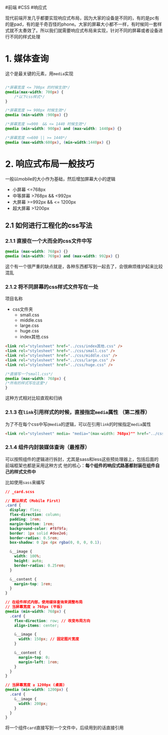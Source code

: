 #前端 #CSS #响应式

现代前端开发几乎都要实现响应式布局，因为大家的设备是不同的，有的是pc有的是pad，有的是千奇百怪的phone。大家的屏幕大小都不一样，有时候同一套样式就不太奏效了。所以我们就需要响应式布局来实现，针对不同的屏幕或者设备进行不同的样式处理

# 1. 媒体查询

这个是最关键的元素，用`media`实现

```css

/*屏幕宽度 <= 700px 的时候生效*/
@media(max-width: 700px) {
	/*以下css样式*/
}

/*屏幕宽度 >= 900px 时候生效*/
@media (min-width :900px) {}

/*屏幕宽度 >=900  && <= 1440 时候生效*/
@media (min-width: 900px) and (max-width: 1440px) {}

/*屏幕宽度 <=600 || >= 1440*/
@media (max-width:600px), (min-width:1440px) {}
```

# 2. 响应式布局一般技巧

一般以mobile的大小作为基础，然后增加屏幕大小的逻辑

- 小屏幕   <=768px
- 中等屏幕  >768px && <992px
- 大屏幕    >=992px  && <= 1200px
- 超大屏幕 >1200px

## 2.1 如何进行工程化的css写法

### 2.1.1 直接在一个大而全的css文件中写

```css
@media (max-width: 768px) {}
@media (min-width: 769px) and (max-width: 992px) {}
```
这个有一个很严重的缺点就是，各种东西都写到一起去了，会很麻烦维护起来比较混乱

### 2.1.2 将不同屏幕的css样式文件写在一处

项目名称
- css文件夹
	- small.css
	- middle.css
	- large.css
	- huge.css
	- index其他.css

```html
<link rel="stylesheet" href="../css/index其他.css" />
<link rel="stylesheet" href="../css/small.css" />
<link rel="stylesheet" href="../css/middle.css" />
<link rel="stylesheet" href="../css/large.css" />
<link rel="stylesheet" href="../css/huge.css" />
```

```css
/*直接写一个small.css*/
@media (max-width: 768px) {
/*所有的样式写在这里*/
}
```

这种方式相对比较直观和归纳

### 2.1.3 在`link`引用样式的时候，直接指定`media`属性 （第二推荐）

为了不在每个css中写`@media`的逻辑，可以在引用`link`的时候指定`media`属性

```html
<link rel="stylesheet" media= "media="(max-width: 768px)"" href="../css/small.css" />
```

### 2.1.4 组件内封装媒体查询（最推荐）

可以按照组件的逻辑进行拆封，尤其是sass和less这些预处理器上，包括后面的前端框架也都是采用这种方式
他的核心：**每个组件的响应式路基都封装在组件自己的样式文件中**

比如使用`sass`来编写

```css
// _card.scss

// 默认样式 (Mobile First)
.card {
  display: flex;
  flex-direction: column;
  padding: 1rem;
  margin-bottom: 1rem;
  background-color: #f8f9fa;
  border: 1px solid #dee2e6;
  border-radius: 0.5rem;
  box-shadow: 0 2px 4px rgba(0, 0, 0, 0.1);

  &__image {
    width: 100%;
    height: auto;
    border-radius: 0.25rem;
  }

  &__content {
    margin-top: 1rem;
  }
}

// 在组件样式内部，使用媒体查询来调整布局
// 当屏幕宽度 ≥ 768px (平板)
@media (min-width: 768px) {
  .card {
    flex-direction: row; // 改变布局方向
    align-items: center;

    &__image {
      width: 150px; // 固定图片宽度
    }

    &__content {
      margin-top: 0;
      margin-left: 1rem;
    }
  }
}

// 当屏幕宽度 ≥ 1200px (桌面)
@media (min-width: 1200px) {
  .card {
    &__image {
      width: 200px;
    }
  }
}
```

将一个组件`card`直接写到一个文件中，后续用到的话直接引用




